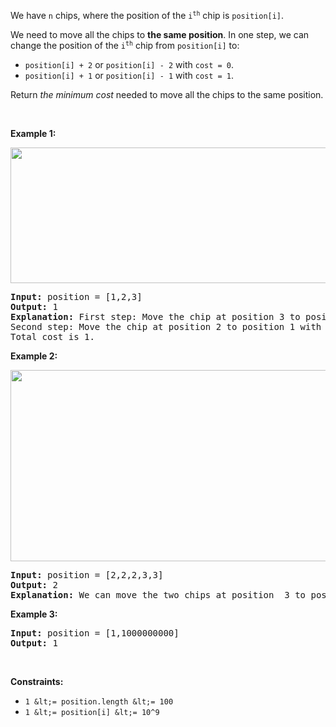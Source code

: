 We have `` n `` chips, where the position of the <code>i<sup>th</sup></code> chip is `` position[i] ``.

We need to move all the chips to __the same position__. In one step, we can change the position of the <code>i<sup>th</sup></code> chip from `` position[i] `` to:

*   `` position[i] + 2 `` or `` position[i] - 2 `` with `` cost = 0 ``.
*   `` position[i] + 1 `` or `` position[i] - 1 `` with `` cost = 1 ``.

Return _the minimum cost_ needed to move all the chips to the same position.

&nbsp;

__Example 1:__

<img alt="" src="https://assets.leetcode.com/uploads/2020/08/15/chips_e1.jpg" style="width: 750px; height: 217px;"/>

<pre>
<strong>Input:</strong> position = [1,2,3]
<strong>Output:</strong> 1
<strong>Explanation:</strong> First step: Move the chip at position 3 to position 1 with cost = 0.
Second step: Move the chip at position 2 to position 1 with cost = 1.
Total cost is 1.
</pre>

__Example 2:__

<img alt="" src="https://assets.leetcode.com/uploads/2020/08/15/chip_e2.jpg" style="width: 750px; height: 306px;"/>

<pre>
<strong>Input:</strong> position = [2,2,2,3,3]
<strong>Output:</strong> 2
<strong>Explanation:</strong> We can move the two chips at position  3 to position 2. Each move has cost = 1. The total cost = 2.
</pre>

__Example 3:__

<pre>
<strong>Input:</strong> position = [1,1000000000]
<strong>Output:</strong> 1
</pre>

&nbsp;

__Constraints:__

*   `` 1 &lt;= position.length &lt;= 100 ``
*   `` 1 &lt;= position[i] &lt;= 10^9 ``